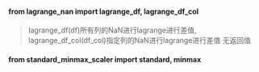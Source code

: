 #### from lagrange_nan import lagrange_df, lagrange_df_col
>lagrange_df(df)所有列的NaN进行lagrange进行差值, lagrange_df_col(df_col)指定列的NaN进行lagrange进行差值
>无返回值
#### from standard_minmax_scaler import standard, minmax
